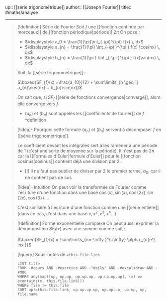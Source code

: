up:: [[série trigonométrique]]
author:: [[Joseph Fourier]]
title::
#maths/analyse 

---

> [!definition] Série de Fourier
> Soit $f$ une [[fonction continue par morceaux]] de [[fonction périodique|période]] $2\pi$
> On pose :
>  - $\displaystyle a_0 = \frac{1}{\pi}\int_{-\pi}^{\pi} f(x) \, dx$
>  - $\displaystyle a_{n} = \frac{1}{\pi} \int_{-\pi }^{\pi } f(x) \cos(nx) \, dx$
>  - $\displaystyle b_{n} = \frac{1}{\pi } \int _{-\pi }^{\pi } f(x)\sin(nx) \, dx$
>    
> Soit, la [[série trigonométrique]] :
> 
> $\boxed{SF_{f}(x) =\frac{a_{0}}{2} + \sum\limits_{n \geq 1} a_{n}\cos(nx) + b_{n}\sin(nx)}$
> 
> On sait que, si $SF_{f}$ [[série de fonctions convergence|converge]], alors elle converge vers $f$
> 
>  - $(a_{n})$ et $(b_{n})$ sont appelés les [[coefficients de fourier]] de $f$
^definition

> [!idea]- Pourquoi cette formule
> $(a_{n})$ et $(b_{n})$ servent à décomposer $f$ en [[série trigonométrique]].
> 
> Le coefficient devant les intégrales sert à les ramener à une période de 1 (c'est une sorte de moyenne sur la période). Il n'est pas de $2\pi$ car la [[Formules d'Euler|formule d'Euler]] pour le [[fonction cosinus|cosinus]] contient déjà une division par 2.
>  - [!]  Il ne faut pas oublier de diviser par 2 le premier terme, $a_0$, car il ne contient pas de $\cos$
>

> [!idea]- Intuition
> On peut voir la transformée de Fourier comme l'écriture d'une fonction dans une base $\cos(x), \sin(x), \cos(2x), \sin(2x), \cos(3x)\dots$.
> 
> C'est similaire à l'écriture d'une fonction comme une [[série entière]] (dans ce cas, c'est dans une base $x, x^{2}, x^{3}, x^{4}\dots$)

> [!definition] Forme exponentielle complexe
> On peut aussi exprimer la décomposition $SF_{f}(x)$ avec une somme comme suit :
> 
> $\boxed{SF_{f}(x) = \sum\limits_{n=-\infty }^{+\infty} \alpha _{n}e^{ inx }}$
> 


> [!query] Sous-notes de `=this.file.link`
> ```dataview
> LIST title
> FROM -#cours AND -#exercice AND -"daily" AND -#excalidraw AND -#MOC
> WHERE any(map([up, up.up, up.up.up, up.up.up.up], (x) => econtains(x, this.file.link)))
> WHERE file != this.file
> SORT up!=this.file.link, up.up.up.up, up.up.up, up.up, up, file.name
> ```
